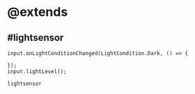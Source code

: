 # @extends

## #lightsensor

```cards
input.onLightConditionChanged(LightCondition.Dark, () => {

});
input.lightLevel();
```

```package
lightsensor
```
